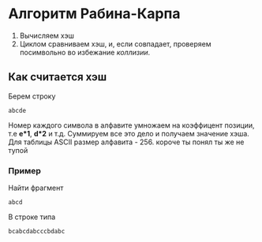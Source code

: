 # Алгоритм Рабина-Карпа

1. Вычисляем хэш
2. Циклом сравниваем хэш, и, если совпадает, проверяем посимвольно во избежание _коллизии_.

## Как считается хэш
Берем строку
```
abcde
```
Номер каждого символа в алфавите умножаем на коэффицент позиции, т.е **e*1**, **d*2** и т.д.
Суммируем все это дело и получаем значение хэша. Для таблицы ASCII размер алфавита - 256. короче ты понял ты же не тупой

### Пример
Найти фрагмент
```
abcd
```
В строке типа
```
bcabcdabcccbdabc
```
